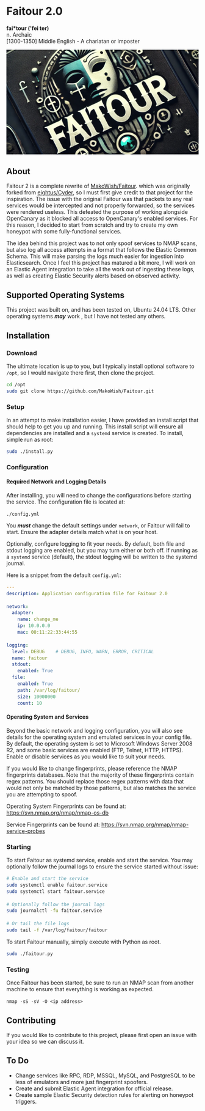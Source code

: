# Faitour 2.0

**fai*tour ('fei ter)**  
n. Archaic  
[1300-1350] Middle English - A charlatan or imposter

![Faitour 2](logo_wide.png)

## About

Faitour 2 is a complete rewrite of [MakoWish/Faitour](https://github.com/MakoWish/Faitour). which was originally forked from [eightus/Cyder](https://github.com/eightus/Cyder), so I must first give credit to that project for the inspiration. The issue with the original Faitour was that packets to any real services would be intercepted and not properly forwarded, so the services were rendered useless. This defeated the purpose of working alongside OpenCanary as it blocked all access to OpenCanary's enabled services. For this reason, I decided to start from scratch and try to create my own honeypot with some fully-functional services. 

The idea behind this project was to not only spoof services to NMAP scans, but also log all access attempts in a format that follows the Elastic Common Schema. This will make parsing the logs much easier for ingestion into Elasticsearch. Once I feel this project has matured a bit more, I will work on an Elastic Agent integration to take all the work out of ingesting these logs, as well as creating Elastic Security alerts based on observed activity. 

## Supported Operating Systems

This project was built on, and has been tested on, Ubuntu 24.04 LTS. Other operating systems **_may_** work , but I have not tested any others.

## Installation

### Download

The ultimate location is up to you, but I typically install optional software to `/opt`, so I would navigate there first, then clone the project.

```bash
cd /opt
sudo git clone https://github.com/MakoWish/Faitour.git
```

### Setup

In an attempt to make installation easier, I have provided an install script that should help to get you up and running. This install script will ensure all dependencies are installed and a `systemd` service is created. To install, simple run as root:

```bash
sudo ./install.py
```

### Configuration

#### Required Network and Logging Details

After installing, you will need to change the configurations before starting the service. The configuration file is located at:

`./config.yml`

You **_must_** change the default settings under `network`, or Faitour will fail to start. Ensure the adapter details match what is on your host.

Optionally, configure logging to fit your needs. By default, both file and stdout logging are enabled, but you may turn either or both off. If running as a `systemd` service (default), the stdout logging will be written to the systemd journal.

Here is a snippet from the default `config.yml`:

```yaml
---
description: Application configuration file for Faitour 2.0

network:
  adapter:
    name: change_me
    ip: 10.0.0.0
    mac: 00:11:22:33:44:55

logging:
  level: DEBUG    # DEBUG, INFO, WARN, ERROR, CRITICAL
  name: faitour
  stdout:
    enabled: True
  file:
    enabled: True
    path: /var/log/faitour/
    size: 10000000
    count: 10
```

#### Operating System and Services

Beyond the basic network and logging configuration, you will also see details for the operating system and emulated services in your config file. By default, the operating system is set to Microsoft Windows Server 2008 R2, and some basic services are enabled (FTP, Telnet, HTTP, HTTPS). Enable or disable services as you would like to suit your needs.

If you would like to change fingerprints, please reference the NMAP fingerprints databases. Note that the majority of these fingerprints contain regex patterns. You should replace those regex patterns with data that would not only be matched by those patterns, but also matches the service you are attempting to spoof. 

Operating System Fingerprints can be found at: https://svn.nmap.org/nmap/nmap-os-db

Service Fingerprints can be found at: https://svn.nmap.org/nmap/nmap-service-probes

### Starting

To start Faitour as systemd service, enable and start the service. You may optionally follow the journal logs to ensure the service started without issue:

```bash
# Enable and start the service
sudo systemctl enable faitour.service
sudo systemctl start faitour.service

# Optionally follow the journal logs
sudo journalctl -fu faitour.service

# Or tail the file logs
sudo tail -f /var/log/faitour/faitour
```

To start Faitour manually, simply execute with Python as root.

```bash
sudo ./faitour.py
```

### Testing

Once Faitour has been started, be sure to run an NMAP scan from another machine to ensure that everything is working as expected. 

`nmap -sS -sV -O <ip address>`

## Contributing

If you would like to contribute to this project, please first open an issue with your idea so we can discuss it.

## To Do

* Change services like RPC, RDP, MSSQL, MySQL, and PostgreSQL to be less of emulators and more just fingerprint spoofers.
* Create and submit Elastic Agent integration for official release.
* Create sample Elastic Security detection rules for alerting on honeypot triggers.
